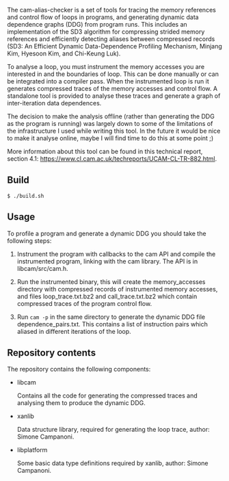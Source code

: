 The cam-alias-checker is a set of tools for tracing the memory references and 
control flow of loops in programs, and generating dynamic data dependence 
graphs (DDG) from program runs. This includes an implementation of the SD3 
algorithm for compressing strided memory references and efficiently detecting 
aliases between compressed records (SD3: An Efficient Dynamic Data-Dependence 
Profiling Mechanism, Minjang Kim, Hyesoon Kim, and Chi-Keung Luk).

To analyse a loop, you must instrument the memory accesses you are interested 
in and the boundaries of loop. This can be done manually or can be integrated
into a compiler pass. When the instrumented loop is run it generates 
compressed traces of the memory accesses and control flow. A standalone tool
is provided to analyse these traces and generate a graph of inter-iteration 
data dependences. 

The decision to make the analysis offline (rather than generating the DDG as
the program is running) was largely down to some of the limitations of the 
infrastructure I used while writing this tool. In the future it would be nice
to make it analyse online, maybe I will find time to do this at some point ;)

More information about this tool can be found in this technical report, 
section 4.1: https://www.cl.cam.ac.uk/techreports/UCAM-CL-TR-882.html.

## Build

    $ ./build.sh

## Usage

To profile a program and generate a dynamic DDG you should take the following
steps:

1. Instrument the program with callbacks to the cam API and compile the 
instrumented program, linking with the cam library. The API is in 
libcam/src/cam.h. 

2. Run the instrumented binary, this will create the memory_accesses directory
with compressed records of instrumented memory accesses, and files 
loop_trace.txt.bz2 and call_trace.txt.bz2 which contain compressed traces of
the program control flow.

3. Run `cam -p` in the same directory to generate the dynamic DDG file
dependence_pairs.txt. This contains a list of instruction pairs which aliased
in different iterations of the loop.

## Repository contents

The repository contains the following components:

* libcam

  Contains all the code for generating the compressed traces and analysing
  them to produce the dynamic DDG.

* xanlib

  Data structure library, required for generating the loop trace, author:
  Simone Campanoni.

* libplatform

  Some basic data type definitions required by xanlib, author: Simone 
  Campanoni.
